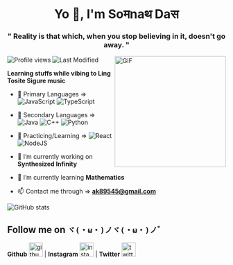 <h1 align="center">Yo 🤍, I'm Soमnaथ Daस</h1>
<h3 align="center">" Reality is that which, when you stop believing in it, doesn't go away. "</h3>

<img align="right" alt="GIF" height="256px" src="https://www.moshimoshi-nippon.jp/wp/wp-content/uploads/2019/03/ce2c5d872439fecd6a0eead73628db8f.jpg" />

![Profile views](https://gpvc.arturio.dev/SomnathDas)  ![Last Modified](https://img.shields.io/github/last-commit/SomnathDas/SomnathDas?style=flat)

**Learning stuffs while vibing to Ling Tosite Sigure music**

- 📖 Primary Languages => ![JavaScript](https://img.shields.io/badge/javascript-%23323330.svg?style=for-the-badge&logo=javascript&logoColor=%23F7DF1E)  ![TypeScript](https://img.shields.io/badge/typescript-%23007ACC.svg?style=for-the-badge&logo=typescript&logoColor=white)

- 📘 Secondary Languages => ![Java](https://img.shields.io/badge/java-%23ED8B00.svg?style=for-the-badge&logo=java&logoColor=white) ![C++](https://img.shields.io/badge/c++-%2300599C.svg?style=for-the-badge&logo=c%2B%2B&logoColor=white) ![Python](https://img.shields.io/badge/python-%2314354C.svg?style=for-the-badge&logo=python&logoColor=white)
- 📃 Practicing/Learning => ![React](https://img.shields.io/badge/react-%2320232a.svg?style=for-the-badge&logo=react&logoColor=%2361DAFB) ![NodeJS](https://img.shields.io/badge/node.js-%2343853D.svg?style=for-the-badge&logo=node.js&logoColor=white)

- 🔭 I’m currently working on **Synthesized Infinity**

- 🌱 I’m currently learning **Mathematics** 

- 📫 Contact me through => **ak89545@gmail.com** 

![GitHub stats](https://github-readme-stats.vercel.app/api?username=SomnathDas&theme=dark&show_icons=true)  

## Follow me on `ヾ(・ω・)ノヾ(・ω・)ノ゛`
**Github** [<img src="https://img.icons8.com/nolan/240/github.png" alt='github' height='32'>](https://github.com/SomnathDas) | **Instagram** [<img src="https://img.icons8.com/nolan/240/instagram-new.png" alt='instagram' height='32'>](https://www.instagram.com/samurai3247/) | **Twitter** [<img src="https://img.icons8.com/nolan/240/twitter.png" alt='twitter' height='32'>](https://twitter.com/aksd3247)  

